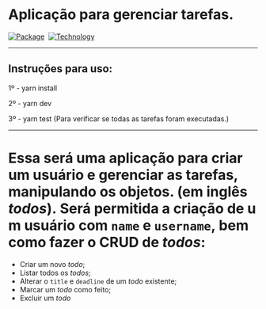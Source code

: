 <h1>Aplicação para gerenciar tarefas.</h1>

[![Package][nodemon-image]][nodemon-url] 
[![Technology][node-image]][node-url] 



[nodemon-url]: https://www.npmjs.com/package/nodemon
[nodemon-image]: https://img.shields.io/badge/Nodemon-green?style=for-the-badge&logo=Nodemon&logoColor=black

[node-url]: https://nodejs.org/
[node-image]: https://img.shields.io/badge/NodeJS-green?style=for-the-badge&logo=Node-dot-js&logoColor=black

---
## Instruções para uso:

1º - yarn install

2º - yarn dev

3º - yarn test (Para verificar se todas as tarefas foram executadas.)

---

# Essa será uma aplicação para criar um usuário e gerenciar as tarefas, manipulando os objetos. (em inglês *todos*). Será permitida a criação de um usuário com `name` e `username`, bem como fazer o CRUD de *todos*:

- Criar um novo *todo*;
- Listar todos os *todos*;
- Alterar o `title` e `deadline` de um *todo* existente;
- Marcar um *todo* como feito;
- Excluir um *todo*
